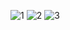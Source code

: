 ![1](https://user-images.githubusercontent.com/80852480/169657553-46e88e5b-3472-4a60-9793-8b8763b55cef.png)
![2](https://user-images.githubusercontent.com/80852480/169657558-9924802e-0342-4bc9-b1a0-d6ce26bf36ab.png)
![3](https://user-images.githubusercontent.com/80852480/169657559-bb6d3407-5785-4914-bd7a-74488cedba19.png)
